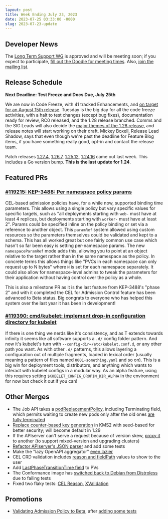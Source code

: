 ```yaml
---
layout: post
title: Week Ending July 23, 2023
date: 2023-07-25 03:33:00 -0000
slug: 2023-07-23-update
---
```


## Developer News

The [Long Term Support WG](https://github.com/kubernetes/community/tree/master/wg-lts) is approved and will be meeting soon; if you expect to participate, [fill out the Doodle for meeting times](https://doodle.com/meeting/participate/id/aO8GpwGb).  Also, [join the mailing list](https://groups.google.com/a/kubernetes.io/g/wg-lts).

## Release Schedule

**Next Deadline: Test Freeze and Docs Due, July 25th**

We are now in Code Freeze, with 41 tracked Enhancements, and [on target for an August 15th release](https://groups.google.com/a/kubernetes.io/g/dev/c/sfWsGw_RcQE).  Tuesday is the big day for all the code freeze activities, with a halt to test changes (except bug fixes), documentation ready for review, RC0 released, and the 1.28 release branched.  Comms and the SIG Leads will also decide the [major themes of the 1.28 release](https://github.com/kubernetes/sig-release/discussions/2271), and release notes will start working on their draft.  Mickey Boxell, Release Lead Shadow, says that even though we're past the deadline for Feature Blog items, if you have something really good, opt-in and contact the release team.

Patch releases [1.27.4](https://github.com/kubernetes/kubernetes/blob/master/CHANGELOG/CHANGELOG-1.27.md), [1.26.7](https://github.com/kubernetes/kubernetes/blob/master/CHANGELOG/CHANGELOG-1.26.md), [1.25.12](https://github.com/kubernetes/kubernetes/blob/master/CHANGELOG/CHANGELOG-1.25.md), [1.24.16](https://github.com/kubernetes/kubernetes/blob/master/CHANGELOG/CHANGELOG-1.24.md) came out last week. This includes a Go version bump.  **This is the last update for 1.24**.

## Featured PRs

### [#119215: KEP-3488: Per namespace policy params](https://github.com/kubernetes/kubernetes/pull/119215)

CEL-based admission policies have, for a while now, supported binding time parameters. This allows using a single policy but vary specific values for specific targets, such as "all deployments starting with `web-` must have at least 4 replicas, but deployments starting with `worker-` must have at least 2". Params could be specified inline on the policy binding or set via a reference to another object. This `paramRef` system allowed using custom resources so the parameters themselves could be validated and kept to a schema. This has all worked great but one fairly common use case which hasn't so far been easy is setting per-namespace params. The new `namespaceParamRef` mode adds this, allowing you to point at an object relative to the target rather than in the same namespace as the policy. In concrete terms this allows things like "PVCs in each namespace can only request up to N bytes" where `N` is set for each namespace separately. It could also allow for namespace-level admins to tweak the parameters for their application without having control over the policy as a whole.

This is also a milestone PR as it is the last feature from KEP-3488's "phase 2" and with it completed the CEL for Admission Control feature has been advanced to Beta status. Big congrats to everyone who has helped this system over the last year it has been in development!

### [#119390: cmd/kubelet: implement drop-in configuration directory for kubelet](https://github.com/kubernetes/kubernetes/pull/119390)

If there is one thing we nerds like it's consistency, and as T extends towards infinity it seems like all software supports a `.d/` config folder pattern. And now it's kubelet's turn with `--config-dir=/etc/kubelet.conf.d`, or any other path you want. As with other `.d/` patterns, this allows layering a configuration out of multiple fragments, loaded in lexical order (usually meaning a pattern of files named `0001-something.yaml` and so on). This is a big win for deployment tools, distributors, and anything which wants to interact with kubelet configs in a modular way. As an alpha feature, using this requires setting `$KUBELET_CONFIG_DROPIN_DIR_ALPHA` in the environment for now but check it out if you can!

## Other Merges

* The Job API takes a [podReplacementPolicy](https://github.com/kubernetes/kubernetes/pull/119301), including Terminating field, which permits waiting to create new pods only after the old ones [are fully terminated](https://github.com/kubernetes/kubernetes/pull/117015)
* [Replace counter-based key generation](https://github.com/kubernetes/kubernetes/pull/118828) in KMS2 with seed-based for better security; will become default in 1.29
* If the APIserver can't serve a request because of version skew, [proxy it](https://github.com/kubernetes/kubernetes/pull/117740) to another (to support mixed-version and upgrading clusters)
* [Refactor APIserver's JSON parser](https://github.com/kubernetes/kubernetes/pull/119453) and add some tests
* Make the "lazy OpenAPI aggregator" [even lazier](https://github.com/kubernetes/kubernetes/pull/118212)
* CEL CRD validation includes [reason and fieldPath](https://github.com/kubernetes/kubernetes/pull/118041) values to show to the user
* Add [LastPhaseTransitionTime field](https://github.com/kubernetes/kubernetes/pull/116469) to PVs
* The Conformance image has [switched back to Debian from Distroless](https://github.com/kubernetes/kubernetes/pull/119422) due to failing tests
* Fixed two flaky tests: [CEL Reason](https://github.com/kubernetes/kubernetes/pull/119543), [XValidation](https://github.com/kubernetes/kubernetes/pull/119510)

## Promotions

* [Validating Admission Policy to Beta](https://github.com/kubernetes/kubernetes/pull/118644), after [adding some tests](https://github.com/kubernetes/kubernetes/pull/119409)
